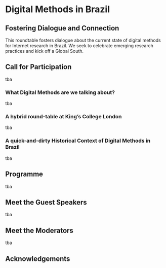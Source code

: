 # Digital Methods in Brazil 
## Fostering Dialogue and Connection 
This roundtable fosters dialogue about the current state of digital methods for Internet research in Brazil. We seek to celebrate emerging research practices and kick off a Global South.
## Call for Participation
tba
### What Digital Methods are we talking about?
tba
### A hybrid round-table at King’s College London
tba
### A quick-and-dirty Historical Context of Digital Methods in Brazil
tba
## Programme
tba
## Meet the Guest Speakers
tba
## Meet the Moderators
tba
## Acknowledgements
